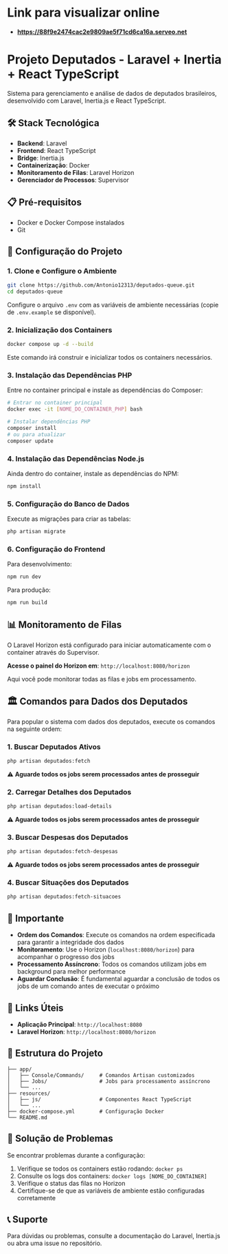 # Link para visualizar online
 - **https://88f9e2474cac2e9809ae5f71cd6ca16a.serveo.net**
# Projeto Deputados - Laravel + Inertia + React TypeScript

Sistema para gerenciamento e análise de dados de deputados brasileiros, desenvolvido com Laravel, Inertia.js e React TypeScript.

## 🛠️ Stack Tecnológica

- **Backend**: Laravel
- **Frontend**: React TypeScript
- **Bridge**: Inertia.js
- **Containerização**: Docker
- **Monitoramento de Filas**: Laravel Horizon
- **Gerenciador de Processos**: Supervisor

## 📋 Pré-requisitos

- Docker e Docker Compose instalados
- Git

## 🚀 Configuração do Projeto

### 1. Clone e Configure o Ambiente

```bash
git clone https://github.com/Antonio12313/deputados-queue.git
cd deputados-queue
```

Configure o arquivo `.env` com as variáveis de ambiente necessárias (copie de `.env.example` se disponível).

### 2. Inicialização dos Containers

```bash
docker compose up -d --build
```

Este comando irá construir e inicializar todos os containers necessários.

### 3. Instalação das Dependências PHP

Entre no container principal e instale as dependências do Composer:

```bash
# Entrar no container principal
docker exec -it [NOME_DO_CONTAINER_PHP] bash

# Instalar dependências PHP
composer install
# ou para atualizar
composer update
```

### 4. Instalação das Dependências Node.js

Ainda dentro do container, instale as dependências do NPM:

```bash
npm install
```

### 5. Configuração do Banco de Dados

Execute as migrações para criar as tabelas:

```bash
php artisan migrate
```

### 6. Configuração do Frontend

Para desenvolvimento:
```bash
npm run dev
```

Para produção:
```bash
npm run build
```

## 📊 Monitoramento de Filas

O Laravel Horizon está configurado para iniciar automaticamente com o container através do Supervisor.

**Acesse o painel do Horizon em**: `http://localhost:8080/horizon`

Aqui você pode monitorar todas as filas e jobs em processamento.

## 🏛️ Comandos para Dados dos Deputados

Para popular o sistema com dados dos deputados, execute os comandos na seguinte ordem:

### 1. Buscar Deputados Ativos

```bash
php artisan deputados:fetch
```

⚠️ **Aguarde todos os jobs serem processados antes de prosseguir**

### 2. Carregar Detalhes dos Deputados

```bash
php artisan deputados:load-details
```

⚠️ **Aguarde todos os jobs serem processados antes de prosseguir**

### 3. Buscar Despesas dos Deputados

```bash
php artisan deputados:fetch-despesas
```

⚠️ **Aguarde todos os jobs serem processados antes de prosseguir**

### 4. Buscar Situações dos Deputados

```bash
php artisan deputados:fetch-situacoes
```

## 📝 Importante

- **Ordem dos Comandos**: Execute os comandos na ordem especificada para garantir a integridade dos dados
- **Monitoramento**: Use o Horizon (`localhost:8080/horizon`) para acompanhar o progresso dos jobs
- **Processamento Assíncrono**: Todos os comandos utilizam jobs em background para melhor performance
- **Aguardar Conclusão**: É fundamental aguardar a conclusão de todos os jobs de um comando antes de executar o próximo

## 🔗 Links Úteis

- **Aplicação Principal**: `http://localhost:8080`
- **Laravel Horizon**: `http://localhost:8080/horizon`

## 📁 Estrutura do Projeto

```
├── app/
│   ├── Console/Commands/     # Comandos Artisan customizados
│   ├── Jobs/                 # Jobs para processamento assíncrono
│   └── ...
├── resources/
│   ├── js/                   # Componentes React TypeScript
│   └── ...
├── docker-compose.yml        # Configuração Docker
└── README.md
```

## 🐛 Solução de Problemas

Se encontrar problemas durante a configuração:

1. Verifique se todos os containers estão rodando: `docker ps`
2. Consulte os logs dos containers: `docker logs [NOME_DO_CONTAINER]`
3. Verifique o status das filas no Horizon
4. Certifique-se de que as variáveis de ambiente estão configuradas corretamente

## 📞 Suporte

Para dúvidas ou problemas, consulte a documentação do Laravel, Inertia.js ou abra uma issue no repositório.
